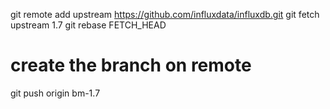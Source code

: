 git remote add upstream https://github.com/influxdata/influxdb.git
git fetch upstream 1.7
git rebase FETCH_HEAD

# create the branch on remote
git push origin bm-1.7
